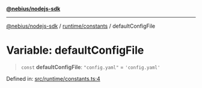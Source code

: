 [**@nebius/nodejs-sdk**](../../../README.md)

---

[@nebius/nodejs-sdk](../../../README.md) / [runtime/constants](../README.md) / defaultConfigFile

# Variable: defaultConfigFile

> `const` **defaultConfigFile**: `"config.yaml"` = `'config.yaml'`

Defined in: [src/runtime/constants.ts:4](https://github.com/nebius/nodejs-sdk/blob/2ec552fb564ad8fdbf78c4eb6e73ce9101501e8a/src/runtime/constants.ts#L4)
